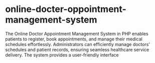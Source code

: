 # online-docter-oppointment-management-system
The Online Doctor Appointment Management System in PHP enables patients to register, book appointments, and manage their medical schedules effortlessly. Administrators can efficiently manage doctors' schedules and patient records, ensuring seamless healthcare service delivery. The system provides a user-friendly interface
